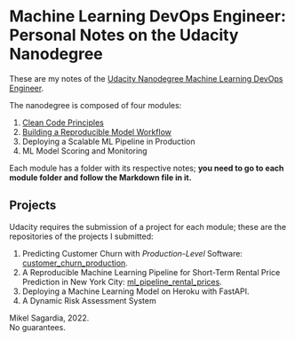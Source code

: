 # Machine Learning DevOps Engineer: Personal Notes on the Udacity Nanodegree

These are my notes of the [Udacity Nanodegree Machine Learning DevOps Engineer](https://www.udacity.com/course/machine-learning-dev-ops-engineer-nanodegree--nd0821).

The nanodegree is composed of four modules:

1. [Clean Code Principles](01_Clean_Code/MLOpsND_CleanCode.md)
2. [Building a Reproducible Model Workflow](02_Reproducible_Pipelines/MLOpsND_ReproduciblePipelines.md)
3. Deploying a Scalable ML Pipeline in Production
4. ML Model Scoring and Monitoring

Each module has a folder with its respective notes; **you need to go to each module folder and follow the Markdown file in it.**

## Projects

Udacity requires the submission of a project for each module; these are the repositories of the projects I submitted:

1. Predicting Customer Churn with *Production-Level* Software: [customer_churn_production](https://github.com/mxagar/customer_churn_production).
2. A Reproducible Machine Learning Pipeline for Short-Term Rental Price Prediction in New York City: [ml_pipeline_rental_prices](https://github.com/mxagar/ml_pipeline_rental_prices).
3. Deploying a Machine Learning Model on Heroku with FastAPI.
4. A Dynamic Risk Assessment System


Mikel Sagardia, 2022.  
No guarantees.
